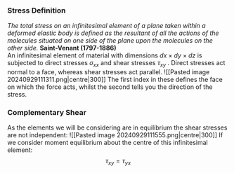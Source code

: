 ### Stress Definition
*The total stress on an infinitesimal element of a plane taken within a deformed elastic body is defined as the resultant of all the actions of the molecules situated on one side of the plane upon the molecules on the other side.*
**Saint-Venant (1797-1886)**
\
An infinitesimal element of material with dimensions $dx×dy ×dz$ is subjected to direct stresses $σ_{xx}$ and shear stresses $τ_{xy}$ . Direct stresses act normal to a face, whereas shear stresses act parallel.
![[Pasted image 20240929111311.png|centre|300]]
The first index in these defines the face on which the force acts, whilst the second tells you the direction of the stress.
### Complementary Shear
As the elements we will be considering are in equilibrium the shear stresses are not independent:
![[Pasted image 20240929111555.png|centre|300]]
If we consider moment equilibrium about the centre of this infinitesimal element:
$$\tau_{xy}=\tau_{yx}$$
